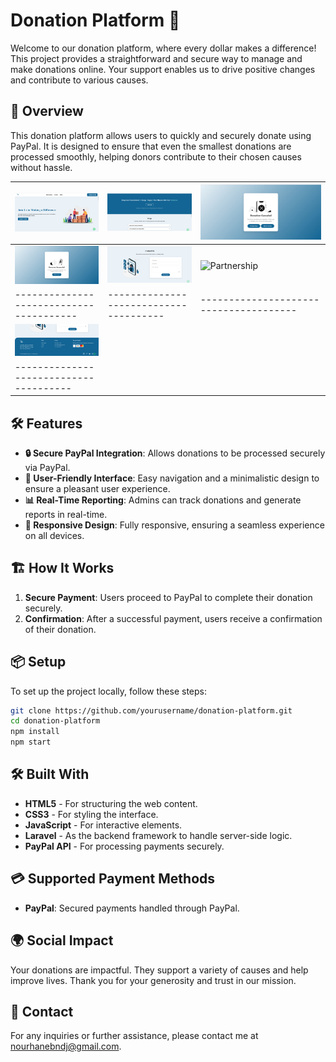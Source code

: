 # Donation Platform 🌟

Welcome to our donation platform, where every dollar makes a difference! This project provides a straightforward and secure way to manage and make donations online. Your support enables us to drive positive changes and contribute to various causes.

## 🚀 Overview

This donation platform allows users to quickly and securely donate using PayPal. It is designed to ensure that even the smallest donations are processed smoothly, helping donors contribute to their chosen causes without hassle.

| ![Home](./home.jpg) | ![Donation](./donation.jpg) | ![Failed](./failed.jpg) |
|--------------------------------|----------------------------------------|------------------------------------|
| ![Success](./success.jpg) | ![Contact](./contact.jpg) | ![Partnership](./partnership.jpg) |
|---------------------------------------|--------------------------------------|--------------------------------------|
| ![Footer](./footer.jpg) |
|--------------------------------------|

## 🛠️ Features

- **🔒 Secure PayPal Integration**: Allows donations to be processed securely via PayPal.
- **👤 User-Friendly Interface**: Easy navigation and a minimalistic design to ensure a pleasant user experience.
- **📊 Real-Time Reporting**: Admins can track donations and generate reports in real-time.
- **📱 Responsive Design**: Fully responsive, ensuring a seamless experience on all devices.

## 🏗️ How It Works
1. **Secure Payment**: Users proceed to PayPal to complete their donation securely.
2. **Confirmation**: After a successful payment, users receive a confirmation of their donation.

## 📦 Setup

To set up the project locally, follow these steps:

```bash
git clone https://github.com/yourusername/donation-platform.git
cd donation-platform
npm install
npm start
```

## 🛠️ Built With

- **HTML5** - For structuring the web content.
- **CSS3** - For styling the interface.
- **JavaScript** - For interactive elements.
- **Laravel** - As the backend framework to handle server-side logic.
- **PayPal API** - For processing payments securely.


## 💳 Supported Payment Methods

- **PayPal**: Secured payments handled through PayPal.


## 🌍 Social Impact

Your donations are impactful. They support a variety of causes and help improve lives. Thank you for your generosity and trust in our mission.

## 📧 Contact

For any inquiries or further assistance, please contact me at nourhanebndj@gmail.com.

